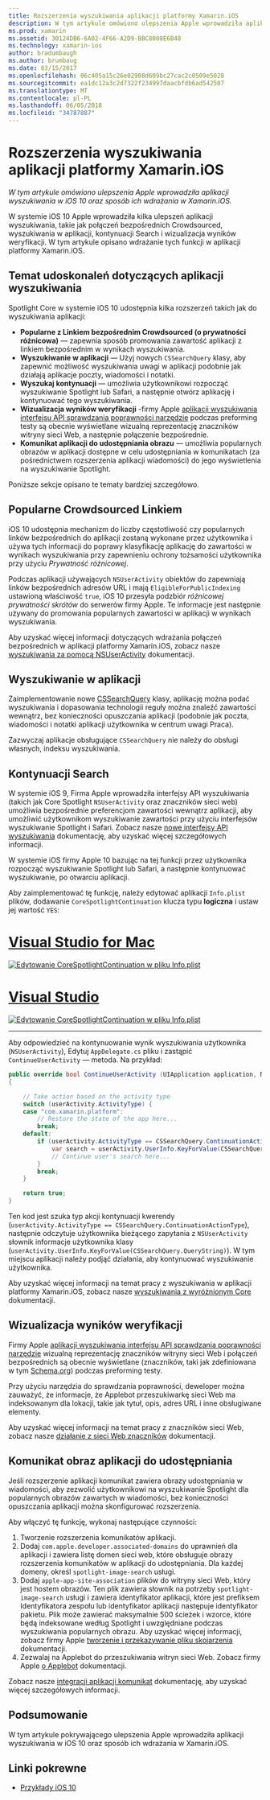```yaml
---
title: Rozszerzenia wyszukiwania aplikacji platformy Xamarin.iOS
description: W tym artykule omówiono ulepszenia Apple wprowadziła aplikacji wyszukiwania w iOS 10 oraz sposób ich wdrażania w Xamarin.iOS.
ms.prod: xamarin
ms.assetid: 30124DB6-6A02-4F66-A2D9-BBC8008E6B48
ms.technology: xamarin-ios
author: bradumbaugh
ms.author: brumbaug
ms.date: 03/15/2017
ms.openlocfilehash: 06c405a15c26e02908d609bc27cac2c0509e5028
ms.sourcegitcommit: ea1dc12a3c2d7322f234997daacbfdb6ad542507
ms.translationtype: MT
ms.contentlocale: pl-PL
ms.lasthandoff: 06/05/2018
ms.locfileid: "34787887"
---
```

# <a name="app-search-enhancements-in-xamarinios"></a>Rozszerzenia wyszukiwania aplikacji platformy Xamarin.iOS

_W tym artykule omówiono ulepszenia Apple wprowadziła aplikacji wyszukiwania w iOS 10 oraz sposób ich wdrażania w Xamarin.iOS._

W systemie iOS 10 Apple wprowadziła kilka ulepszeń aplikacji wyszukiwania, takie jak połączeń bezpośrednich Crowdsourced, wyszukiwania w aplikacji, kontynuacji Search i wizualizacja wyników weryfikacji. W tym artykule opisano wdrażanie tych funkcji w aplikacji platformy Xamarin.iOS.

## <a name="about-app-search-enhancements"></a>Temat udoskonaleń dotyczących aplikacji wyszukiwania

Spotlight Core w systemie iOS 10 udostępnia kilka rozszerzeń takich jak do wyszukiwania aplikacji:

- **Popularne z Linkiem bezpośrednim Crowdsourced (o prywatności różnicowa)** — zapewnia sposób promowania zawartość aplikacji z linkiem bezpośrednim w wynikach wyszukiwania.
- **Wyszukiwanie w aplikacji** — Użyj nowych `CSSearchQuery` klasy, aby zapewnić możliwość wyszukiwania uwagi w aplikacji podobnie jak działają aplikacje poczty, wiadomości i notatki.
- **Wyszukaj kontynuacji** — umożliwia użytkownikowi rozpocząć wyszukiwanie Spotlight lub Safari, a następnie otwórz aplikację i kontynuować tego wyszukiwania.
- **Wizualizacja wyników weryfikacji** -firmy Apple [aplikacji wyszukiwania interfejsu API sprawdzania poprawności narzędzie](https://search.developer.apple.com/appsearch-validation-tool) podczas preforming testy są obecnie wyświetlane wizualną reprezentację znaczników witryny sieci Web, a następnie połączenie bezpośrednie.
- **Komunikat aplikacji do udostępniania obrazu** — umożliwia popularnych obrazów w aplikacji dostępne w celu udostępniania w komunikatach (za pośrednictwem rozszerzenia aplikacji wiadomości) do jego wyświetlenia na wyszukiwanie Spotlight.

Poniższe sekcje opisano te tematy bardziej szczegółowo.

## <a name="crowdsourced-deep-link-popularity"></a>Popularne Crowdsourced Linkiem

iOS 10 udostępnia mechanizm do liczby częstotliwość czy popularnych linków bezpośrednich do aplikacji zostaną wykonane przez użytkownika i używa tych informacji do poprawy klasyfikację aplikację do zawartości w wynikach wyszukiwania przy zapewnieniu ochrony tożsamości użytkownika przy użyciu  *Prywatność różnicowej*.

Podczas aplikacji używających `NSUserActivity` obiektów do zapewniają linków bezpośrednich adresów URL i mają `EligibleForPublicIndexing` ustawioną właściwość `true`, iOS 10 przesyła podzbiór *różnicowej prywatności skrótów* do serwerów firmy Apple. Te informacje jest następnie używany do promowania popularnych zawartości w aplikacji w wynikach wyszukiwania.

Aby uzyskać więcej informacji dotyczących wdrażania połączeń bezpośrednich w aplikacji platformy Xamarin.iOS, zobacz nasze [wyszukiwania za pomocą NSUserActivity](~/ios/platform/search/nsuseractivity.md) dokumentacji.

## <a name="in-app-searching"></a>Wyszukiwanie w aplikacji

Zaimplementowanie nowe [CSSearchQuery](https://developer.apple.com/reference/corespotlight/cssearchquery) klasy, aplikację można podać wyszukiwania i dopasowania technologii reguły można znaleźć zawartości wewnątrz, bez konieczności opuszczania aplikacji (podobnie jak poczta, wiadomości i notatki aplikacji użytkownika w centrum uwagi Praca).

Zazwyczaj aplikacje obsługujące `CSSearchQuery` nie należy do obsługi własnych, indeksu wyszukiwania. 

## <a name="search-continuation"></a>Kontynuacji Search

W systemie iOS 9, Firma Apple wprowadziła interfejsy API wyszukiwania (takich jak Core Spotlight `NSUserActivity` oraz znaczników sieci web) umożliwia bezpośrednie preferencjom zawartości wewnątrz aplikacji, aby umożliwić użytkownikom wyszukiwanie zawartości przy użyciu interfejsów wyszukiwanie Spotlight i Safari. Zobacz nasze [nowe interfejsy API wyszukiwania](~/ios/platform/search/index.md) dokumentację, aby uzyskać więcej szczegółowych informacji.

W systemie iOS firmy Apple 10 bazując na tej funkcji przez użytkownika rozpocząć wyszukiwanie Spotlight lub Safari, a następnie kontynuować wyszukiwanie, po otwarciu aplikacji. 

Aby zaimplementować tę funkcję, należy edytować aplikacji `Info.plist` plików, dodawanie `CoreSpotlightContinuation` klucza typu **logiczna** i ustaw jej wartość `YES`:

# <a name="visual-studio-for-mactabvsmac"></a>[Visual Studio for Mac](#tab/vsmac)

[![](app-search-enhancements-images/search01.png "Edytowanie CoreSpotlightContinuation w pliku Info.plist")](app-search-enhancements-images/search01.png#lightbox)

# <a name="visual-studiotabvswin"></a>[Visual Studio](#tab/vswin)

[![](app-search-enhancements-images/searchw01.png "Edytowanie CoreSpotlightContinuation w pliku Info.plist")](app-search-enhancements-images/search01.png#lightbox)

-----

Aby odpowiedzieć na kontynuowanie wynik wyszukiwania użytkownika (`NSUserActivity`), Edytuj `AppDelegate.cs` pliku i zastąpić `ContinueUserActivity` — metoda. Na przykład:

```csharp
public override bool ContinueUserActivity (UIApplication application, NSUserActivity userActivity, UIApplicationRestorationHandler completionHandler)
{

    // Take action based on the activity type
    switch (userActivity.ActivityType) {
    case "com.xamarin.platform":
        // Restore the state of the app here...
        break;
    default:
        if (userActivity.ActivityType == CSSearchQuery.ContinuationActionType) {
            var search = userActivity.UserInfo.KeyForValue(CSSearchQuery.QueryString);
            // Continue user's search here...
        }
        break;
    }

    return true;
}
```

Ten kod jest szuka typ akcji kontynuacji kwerendy (`userActivity.ActivityType == CSSearchQuery.ContinuationActionType`), następnie odczytuje użytkownika bieżącego zapytania z `NSUserActivity` słownik informacje użytkownika klasy (`userActivity.UserInfo.KeyForValue(CSSearchQuery.QueryString)`). W tym miejscu aplikacji należy podjąć działania, aby kontynuować wyszukiwanie użytkownika.

Aby uzyskać więcej informacji na temat pracy z wyszukiwania w aplikacji platformy Xamarin.iOS, zobacz nasze [wyszukiwania z wyróżnionym Core](~/ios/platform/search/corespotlight.md) dokumentacji.

## <a name="visualization-of-validation-results"></a>Wizualizacja wyników weryfikacji

Firmy Apple [aplikacji wyszukiwania interfejsu API sprawdzania poprawności narzędzie](https://search.developer.apple.com/appsearch-validation-tool) wizualną reprezentację znaczników witryny sieci Web i połączeń bezpośrednich są obecnie wyświetlane (znaczników, taki jak zdefiniowana w tym [Schema.org](http://schema.org/)) podczas preforming testy.

Przy użyciu narzędzia do sprawdzania poprawności, deweloper można zauważyć, że informacje, że Applebot przeszukiwarkę sieci Web ma indeksowanym dla lokacji, takie jak tytuł, opis, adres URL i inne obsługiwane elementy.

Aby uzyskać więcej informacji na temat pracy z znaczników sieci Web, zobacz nasze [działanie z sieci Web znaczników](~/ios/platform/search/web-markup.md) dokumentacji.

## <a name="message-app-image-sharing"></a>Komunikat obraz aplikacji do udostępniania

Jeśli rozszerzenie aplikacji komunikat zawiera obrazy udostępniania w wiadomości, aby zezwolić użytkownikowi na wyszukiwanie Spotlight dla popularnych obrazów zawartych w wiadomości, bez konieczności opuszczania aplikacji można skonfigurować rozszerzenia.

Aby włączyć tę funkcję, wykonaj następujące czynności:

1. Tworzenie rozszerzenia komunikatów aplikacji.
2. Dodaj `com.apple.developer.associated-domains` do uprawnień dla aplikacji i zawiera listę domen sieci web, które obsługuje obrazy rozszerzenia komunikatów w aplikacji do udostępniania. Dla każdej domeny, określ `spotlight-image-search` usługi.
3. Dodaj `apple-app-site-association` plików do witryny sieci Web, który jest hostem obrazów. Ten plik zawiera słownik na potrzeby `spotlight-image-search` usługi i zawiera identyfikator aplikacji, które jest prefiksem Identyfikatora zespołu lub identyfikator aplikacji następuje identyfikator pakietu. Plik może zawierać maksymalnie 500 ścieżek i wzorce, które będą indeksowane według Spotlight i uwzględniane podczas wyszukiwania popularnych obrazu. Aby uzyskać więcej informacji, zobacz firmy Apple [tworzenie i przekazywanie pliku skojarzenia](https://developer.apple.com/library/prerelease/content/documentation/General/Conceptual/AppSearch/UniversalLinks.html#//apple_ref/doc/uid/TP40016308-CH12-SW4) dokumentacji.
4. Zezwalaj na Applebot do przeszukiwania witryn sieci Web. Zobacz firmy Apple [o Applebot](https://support.apple.com/HT204683) dokumentacji.

Zobacz nasze [integracji aplikacji komunikat](~/ios/platform/message-app-integration/index.md) dokumentację, aby uzyskać więcej szczegółowych informacji.

## <a name="summary"></a>Podsumowanie

W tym artykule pokrywającego ulepszenia Apple wprowadziła aplikacji wyszukiwania w iOS 10 oraz sposób ich wdrażania w Xamarin.iOS.



## <a name="related-links"></a>Linki pokrewne

- [Przykłady iOS 10](https://developer.xamarin.com/samples/ios/iOS10/)
